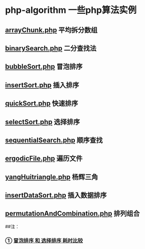 # php-algorithm 一些php算法实例

## [arrayChunk.php](./arrayChunk.php) 平均拆分数组

## [binarySearch.php](./binarySearch.php) 二分查找法

## [bubbleSort.php](./bubbleSort.php) 冒泡排序

## [insertSort.php](./insertSort.php) 插入排序

## [quickSort.php](./quickSort.php) 快速排序

## [selectSort.php](./selectSort.php) 选择排序

## [sequentialSearch.php](./sequentialSearch.php) 顺序查找

## [ergodicFile.php](./ergodicFile.php) 遍历文件

## [yangHuitriangle.php](./yangHuitriangle.php) 杨辉三角

## [insertDataSort.php](./insertDataSort.php) 插入数据排序

## [permutationAndCombination.php](./permutationAndCombination.php) 排列组合


##注：
### ① [冒泡排序 和 选择排序 耗时比较](./selectSort.php)
